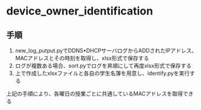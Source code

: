 # device_owner_identification

## 手順
1. new_log_putput.pyでDDNS•DHCPサーバログからADDされたIPアドレス、MACアドレスとその時刻を取得し、xlsx形式で保存する
2. ログが複数ある場合、sort.pyでログを昇順にして再度xlsx形式で保存する
3. 上で作成したxlsxファイルと各自の学生名簿を用意し、identify.pyを実行する

上記の手順により、各曜日の授業ごとに共通しているMACアドレスを取得できる
